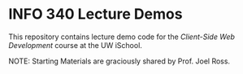 # INFO 340 Lecture Demos

This repository contains lecture demo code for the _Client-Side Web Development_ course at the UW iSchool.

NOTE: Starting Materials are graciously shared by Prof. Joel Ross.